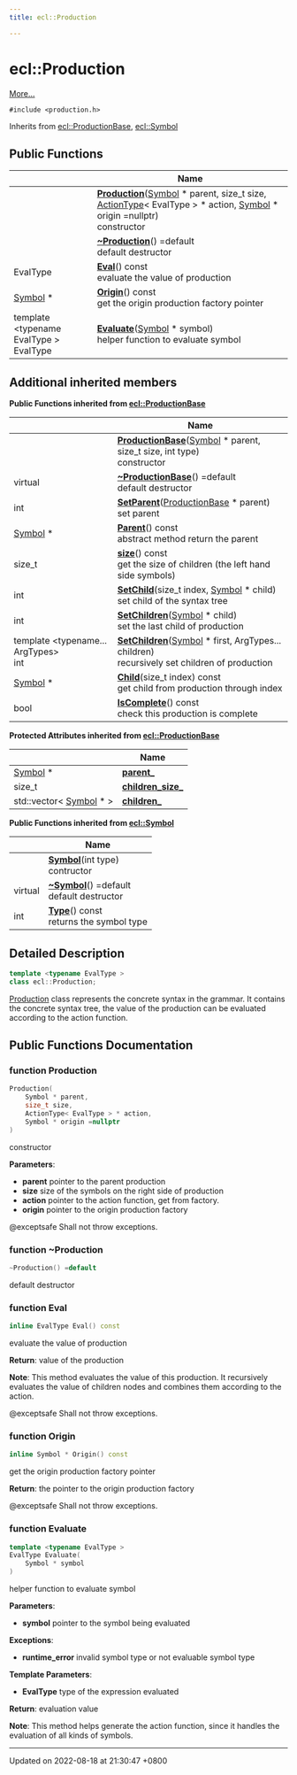 ```yaml
---
title: ecl::Production

---
```


# ecl::Production



 [More...](#detailed-description)


`#include <production.h>`

Inherits from [ecl::ProductionBase](classecl_1_1ProductionBase.md), [ecl::Symbol](Classes/classecl_1_1Symbol.md)

## Public Functions

|                | Name           |
| -------------- | -------------- |
| | **[Production](classecl_1_1Production.md#function-production)**([Symbol](Classes/classecl_1_1Symbol.md) * parent, size_t size, [ActionType](namespaceecl.md#using-actiontype)< EvalType > * action, [Symbol](Classes/classecl_1_1Symbol.md) * origin =nullptr)<br>constructor  |
| | **[~Production](classecl_1_1Production.md#function-~production)**() =default<br>default destructor  |
| EvalType | **[Eval](classecl_1_1Production.md#function-eval)**() const<br>evaluate the value of production  |
| [Symbol](classecl_1_1Symbol.md) * | **[Origin](Classes/classecl_1_1Production.md#function-origin)**() const<br>get the origin production factory pointer  |
| template <typename EvalType \> <br>EvalType | **[Evaluate](classecl_1_1Production.md#function-evaluate)**([Symbol](Classes/classecl_1_1Symbol.md) * symbol)<br>helper function to evaluate symbol  |

## Additional inherited members

**Public Functions inherited from [ecl::ProductionBase](classecl_1_1ProductionBase.md)**

|                | Name           |
| -------------- | -------------- |
| | **[ProductionBase](classecl_1_1ProductionBase.md#function-productionbase)**([Symbol](Classes/classecl_1_1Symbol.md) * parent, size_t size, int type)<br>constructor  |
| virtual | **[~ProductionBase](classecl_1_1ProductionBase.md#function-~productionbase)**() =default<br>default destructor  |
| int | **[SetParent](classecl_1_1ProductionBase.md#function-setparent)**([ProductionBase](Classes/classecl_1_1ProductionBase.md) * parent)<br>set parent  |
| [Symbol](classecl_1_1Symbol.md) * | **[Parent](Classes/classecl_1_1ProductionBase.md#function-parent)**() const<br>abstract method return the parent  |
| size_t | **[size](classecl_1_1ProductionBase.md#function-size)**() const<br>get the size of children (the left hand side symbols)  |
| int | **[SetChild](classecl_1_1ProductionBase.md#function-setchild)**(size_t index, [Symbol](Classes/classecl_1_1Symbol.md) * child)<br>set child of the syntax tree  |
| int | **[SetChildren](classecl_1_1ProductionBase.md#function-setchildren)**([Symbol](Classes/classecl_1_1Symbol.md) * child)<br>set the last child of production  |
| template <typename... ArgTypes\> <br>int | **[SetChildren](classecl_1_1ProductionBase.md#function-setchildren)**([Symbol](Classes/classecl_1_1Symbol.md) * first, ArgTypes... children)<br>recursively set children of production  |
| [Symbol](classecl_1_1Symbol.md) * | **[Child](Classes/classecl_1_1ProductionBase.md#function-child)**(size_t index) const<br>get child from production through index  |
| bool | **[IsComplete](classecl_1_1ProductionBase.md#function-iscomplete)**() const<br>check this production is complete  |

**Protected Attributes inherited from [ecl::ProductionBase](classecl_1_1ProductionBase.md)**

|                | Name           |
| -------------- | -------------- |
| [Symbol](classecl_1_1Symbol.md) * | **[parent_](Classes/classecl_1_1ProductionBase.md#variable-parent-)**  |
| size_t | **[children_size_](classecl_1_1ProductionBase.md#variable-children-size-)**  |
| std::vector< [Symbol](classecl_1_1Symbol.md) * > | **[children_](Classes/classecl_1_1ProductionBase.md#variable-children-)**  |

**Public Functions inherited from [ecl::Symbol](classecl_1_1Symbol.md)**

|                | Name           |
| -------------- | -------------- |
| | **[Symbol](classecl_1_1Symbol.md#function-symbol)**(int type)<br>contructor  |
| virtual | **[~Symbol](classecl_1_1Symbol.md#function-~symbol)**() =default<br>default destructor  |
| int | **[Type](classecl_1_1Symbol.md#function-type)**() const<br>returns the symbol type  |


## Detailed Description

```cpp
template <typename EvalType >
class ecl::Production;
```


[Production](classecl_1_1Production.md) class represents the concrete syntax in the grammar. It contains the concrete syntax tree, the value of the production can be evaluated according to the action function. 

## Public Functions Documentation

### function Production

```cpp
Production(
    Symbol * parent,
    size_t size,
    ActionType< EvalType > * action,
    Symbol * origin =nullptr
)
```

constructor 

**Parameters**: 

  * **parent** pointer to the parent production 
  * **size** size of the symbols on the right side of production 
  * **action** pointer to the action function, get from factory. 
  * **origin** pointer to the origin production factory



@exceptsafe Shall not throw exceptions. 


### function ~Production

```cpp
~Production() =default
```

default destructor 

### function Eval

```cpp
inline EvalType Eval() const
```

evaluate the value of production 

**Return**: value of the production

**Note**: This method evaluates the value of this production. It recursively evaluates the value of children nodes and combines them according to the action.


@exceptsafe Shall not throw exceptions. 


### function Origin

```cpp
inline Symbol * Origin() const
```

get the origin production factory pointer 

**Return**: the pointer to the origin production factory


@exceptsafe Shall not throw exceptions. 


### function Evaluate

```cpp
template <typename EvalType >
EvalType Evaluate(
    Symbol * symbol
)
```

helper function to evaluate symbol 

**Parameters**: 

  * **symbol** pointer to the symbol being evaluated


**Exceptions**: 

  * **runtime_error** invalid symbol type or not evaluable symbol type 


**Template Parameters**: 

  * **EvalType** type of the expression evaluated 


**Return**: evaluation value

**Note**: This method helps generate the action function, since it handles the evaluation of all kinds of symbols.

-------------------------------

Updated on 2022-08-18 at 21:30:47 +0800